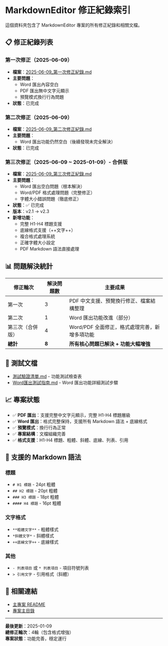 # MarkdownEditor 修正紀錄索引

這個資料夾包含了 MarkdownEditor 專案的所有修正紀錄和相關文檔。

## 📋 修正紀錄列表

### 第一次修正（2025-06-09）
- **檔案**：[2025-06-09_第一次修正紀錄.md](./2025-06-09_第一次修正紀錄.md)
- **主要問題**：
  - Word 匯出內容空白
  - PDF 匯出無中文字元顯示
  - 預覽模式換行行為問題
- **狀態**：已完成

### 第二次修正（2025-06-09）
- **檔案**：[2025-06-09_第二次修正紀錄.md](./2025-06-09_第二次修正紀錄.md)  
- **主要問題**：
  - Word 匯出功能仍然空白（後續發現未完全解決）
- **狀態**：已完成

### 第三次修正（2025-06-09 ~ 2025-01-09）- 合併版
- **檔案**：[2025-06-09_第三次修正紀錄.md](./2025-06-09_第三次修正紀錄.md)
- **主要問題**：
  - Word 匯出空白問題（根本解決）
  - Word/PDF 格式處理問題（完整修正）
  - 字體大小錯誤問題（徹底修正）
- **狀態**：✅ 已完成
- **版本**：v2.1 → v2.3
- **新增功能**：
  - 完整 H1-H4 標題支援
  - 底線格式支援（++文字++）
  - 複合格式處理系統
  - 正確字體大小設定
  - PDF Markdown 語法直接處理

## 📊 問題解決統計

| 修正輪次 | 解決問題數 | 主要成果 |
|---------|-----------|----------|
| 第一次 | 3 | PDF 中文支援、預覽換行修正、檔案結構整理 |
| 第二次 | 1 | Word 匯出功能改進（部分） |
| 第三次（合併版） | 4 | Word/PDF 全面修正，格式處理完善，新增多項功能 |
| **總計** | **8** | **所有核心問題已解決 + 功能大幅增強** |

## 🧪 測試文檔

- [測試驗證清單.md](./測試驗證清單.md) - 功能測試檢查表
- [Word匯出測試指南.md](./Word匯出測試指南.md) - Word 匯出功能詳細測試步驟

## 📈 專案狀態

- ✅ **PDF 匯出**：支援完整中文字元顯示，完整 H1-H4 標題層級
- ✅ **Word 匯出**：格式完整保持，支援所有 Markdown 語法 + 底線格式
- ✅ **預覽模式**：換行行為正常
- ✅ **專案結構**：文檔組織完善
- ✅ **格式支援**：H1-H4 標題、粗體、斜體、底線、列表、引用

## 🎯 支援的 Markdown 語法

### 標題
- `# H1 標題` - 24pt 粗體
- `## H2 標題` - 20pt 粗體  
- `### H3 標題` - 18pt 粗體
- `#### H4 標題` - 16pt 粗體

### 文字格式
- `**粗體文字**` - 粗體樣式
- `*斜體文字*` - 斜體樣式
- `++底線文字++` - 底線樣式

### 其他
- `- 列表項目` 或 `* 列表項目` - 項目符號列表
- `> 引用文字` - 引用格式（斜體）

## 🔗 相關連結

- [主專案 README](../README.md)
- [專案主目錄](../)

---

**最後更新**：2025-01-09  
**總修正輪次**：4輪（包含格式增強）  
**專案狀態**：功能完善，穩定運行 